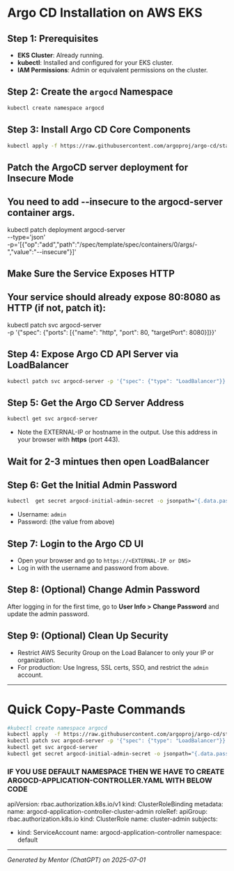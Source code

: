 
# Argo CD Installation on AWS EKS

## Step 1: Prerequisites

- **EKS Cluster**: Already running.
- **kubectl**: Installed and configured for your EKS cluster.
- **IAM Permissions**: Admin or equivalent permissions on the cluster.

## Step 2: Create the `argocd` Namespace

```bash
kubectl create namespace argocd
```

## Step 3: Install Argo CD Core Components

```bash
kubectl apply -f https://raw.githubusercontent.com/argoproj/argo-cd/stable/manifests/install.yaml
```

## Patch the ArgoCD server deployment for Insecure Mode
## You need to add --insecure to the argocd-server container args.

 kubectl patch deployment argocd-server \
  --type='json' \
  -p='[{"op":"add","path":"/spec/template/spec/containers/0/args/-","value":"--insecure"}]'


## Make Sure the Service Exposes HTTP
## Your service should already expose 80:8080 as HTTP (if not, patch it):

  kubectl patch svc argocd-server \
  -p '{"spec": {"ports": [{"name": "http", "port": 80, "targetPort": 8080}]}}'




## Step 4: Expose Argo CD API Server via LoadBalancer

```bash
kubectl patch svc argocd-server -p '{"spec": {"type": "LoadBalancer"}}'
```

## Step 5: Get the Argo CD Server Address

```bash
kubectl get svc argocd-server 
```
- Note the EXTERNAL-IP or hostname in the output. Use this address in your browser with **https** (port 443).

## Wait for 2-3 mintues then open LoadBalancer

## Step 6: Get the Initial Admin Password

```bash
kubectl  get secret argocd-initial-admin-secret -o jsonpath="{.data.password}" | base64 -d
```
- Username: `admin`
- Password: (the value from above)

## Step 7: Login to the Argo CD UI

- Open your browser and go to `https://<EXTERNAL-IP or DNS>`
- Log in with the username and password from above.

## Step 8: (Optional) Change Admin Password

After logging in for the first time, go to **User Info > Change Password** and update the admin password.

## Step 9: (Optional) Clean Up Security

- Restrict AWS Security Group on the Load Balancer to only your IP or organization.
- For production: Use Ingress, SSL certs, SSO, and restrict the `admin` account.

---

# Quick Copy-Paste Commands

```bash
#kubectl create namespace argocd
kubectl apply  -f https://raw.githubusercontent.com/argoproj/argo-cd/stable/manifests/install.yaml
kubectl patch svc argocd-server -p '{"spec": {"type": "LoadBalancer"}}'
kubectl get svc argocd-server 
kubectl get secret argocd-initial-admin-secret -o jsonpath="{.data.password}" | base64 -d
```
### IF YOU USE DEFAULT NAMESPACE THEN WE HAVE TO CREATE ARGOCD-APPLICATION-CONTROLLER.YAML WITH BELOW CODE

apiVersion: rbac.authorization.k8s.io/v1
kind: ClusterRoleBinding
metadata:
  name: argocd-application-controller-cluster-admin
roleRef:
  apiGroup: rbac.authorization.k8s.io
  kind: ClusterRole
  name: cluster-admin
subjects:
- kind: ServiceAccount
  name: argocd-application-controller
  namespace: default

---

*Generated by Mentor (ChatGPT) on 2025-07-01*
